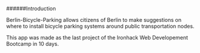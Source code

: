 ######Introduction

Berlin-Bicycle-Parking allows citizens of Berlin to make suggestions on where to install bicycle parking systems around public transportation nodes.

This app was made as the last project of the Ironhack Web Developement Bootcamp in 10 days.
